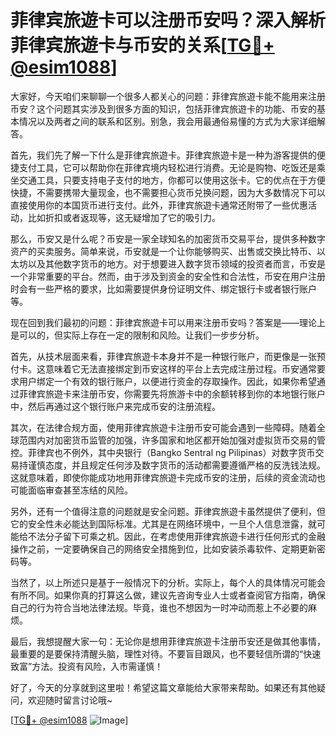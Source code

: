 # 菲律宾旅遊卡可以注册币安吗？深入解析菲律宾旅遊卡与币安的关系[[TG💪+ @esim1088](https://t.me/s/esim1088)]

大家好，今天咱们来聊聊一个很多人都关心的问题：菲律宾旅遊卡能不能用来注册币安？这个问题其实涉及到很多方面的知识，包括菲律宾旅遊卡的功能、币安的基本情况以及两者之间的联系和区别。别急，我会用最通俗易懂的方式为大家详细解答。

首先，我们先了解一下什么是菲律宾旅遊卡。菲律宾旅遊卡是一种为游客提供的便捷支付工具，它可以帮助你在菲律宾境内轻松进行消费。无论是购物、吃饭还是乘坐交通工具，只要支持电子支付的地方，你都可以使用这张卡。它的优点在于方便快捷，不需要携带大量现金，也不需要担心货币兑换问题，因为大多数情况下可以直接使用你的本国货币进行支付。此外，菲律宾旅遊卡通常还附带了一些优惠活动，比如折扣或者返现等，这无疑增加了它的吸引力。

那么，币安又是什么呢？币安是一家全球知名的加密货币交易平台，提供多种数字资产的买卖服务。简单来说，币安就是一个让你能够购买、出售或交换比特币、以太坊以及其他数字货币的地方。对于想要进入数字货币领域的投资者而言，币安是一个非常重要的平台。然而，由于涉及到资金的安全性和合法性，币安在用户注册时会有一些严格的要求，比如需要提供身份证明文件、绑定银行卡或者银行账户等。

现在回到我们最初的问题：菲律宾旅遊卡可以用来注册币安吗？答案是——理论上是可以的，但实际上存在一定的限制和风险。让我们一步步分析。

首先，从技术层面来看，菲律宾旅遊卡本身并不是一种银行账户，而更像是一张预付卡。这意味着它无法直接绑定到币安这样的平台上去完成注册过程。币安通常要求用户绑定一个有效的银行账户，以便进行资金的存取操作。因此，如果你希望通过菲律宾旅遊卡来注册币安，你需要先将旅游卡中的余额转移到你的本地银行账户中，然后再通过这个银行账户来完成币安的注册流程。

其次，在法律合规方面，使用菲律宾旅遊卡注册币安可能会遇到一些障碍。随着全球范围内对加密货币监管的加强，许多国家和地区都开始加强对虚拟货币交易的管控。菲律宾也不例外，其中央银行（Bangko Sentral ng Pilipinas）对数字货币交易持谨慎态度，并且规定任何涉及数字货币的活动都需要遵循严格的反洗钱法规。这就意味着，即使你能成功地用菲律宾旅遊卡完成币安的注册，后续的资金流动也可能面临审查甚至冻结的风险。

另外，还有一个值得注意的问题就是安全问题。菲律宾旅遊卡虽然提供了便利，但它的安全性未必能达到国际标准。尤其是在网络环境中，一旦个人信息泄露，就可能给不法分子留下可乘之机。因此，在考虑使用菲律宾旅遊卡进行任何形式的金融操作之前，一定要确保自己的网络安全措施到位，比如安装杀毒软件、定期更新密码等。

当然了，以上所述只是基于一般情况下的分析。实际上，每个人的具体情况可能会有所不同。如果你真的打算这么做，建议先咨询专业人士或者查阅官方指南，确保自己的行为符合当地法律法规。毕竟，谁也不想因为一时冲动而惹上不必要的麻烦。

最后，我想提醒大家一句：无论你是想用菲律宾旅遊卡注册币安还是做其他事情，最重要的是要保持清醒头脑，理性对待。不要盲目跟风，也不要轻信所谓的“快速致富”方法。投资有风险，入市需谨慎！

好了，今天的分享就到这里啦！希望这篇文章能给大家带来帮助。如果还有其他疑问，欢迎随时留言讨论哦~ 

[[TG💪+ @esim1088](https://t.me/s/esim1088) ![Image](https://i.postimg.cc/4NQfJmqS/Snipaste-2025-05-13-00-14-12.png)]